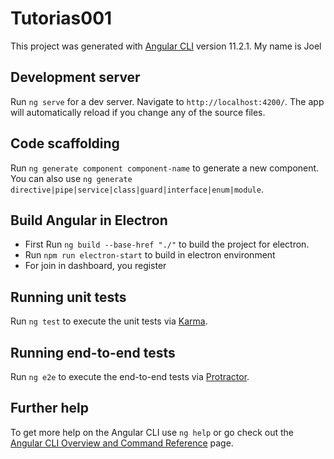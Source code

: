# Tutorias001

This project was generated with [Angular CLI](https://github.com/angular/angular-cli) version 11.2.1.
My name is Joel

## Development server

Run `ng serve` for a dev server. Navigate to `http://localhost:4200/`. The app will automatically reload if you change any of the source files.

## Code scaffolding

Run `ng generate component component-name` to generate a new component. You can also use `ng generate directive|pipe|service|class|guard|interface|enum|module`.

## Build Angular in Electron

* First Run `ng build --base-href "./"` to build the project for electron. 
* Run `npm run electron-start` to build in electron environment
* For join in dashboard, you register

## Running unit tests

Run `ng test` to execute the unit tests via [Karma](https://karma-runner.github.io).

## Running end-to-end tests

Run `ng e2e` to execute the end-to-end tests via [Protractor](http://www.protractortest.org/).

## Further help

To get more help on the Angular CLI use `ng help` or go check out the [Angular CLI Overview and Command Reference](https://angular.io/cli) page.
